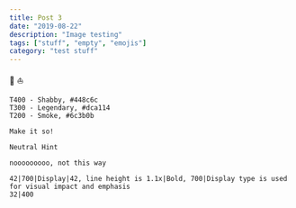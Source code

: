 ```yaml
---
title: Post 3
date: "2019-08-22"
description: "Image testing"
tags: ["stuff", "empty", "emojis"]
category: "test stuff"
---
```


:turtle:
:boat:

```color-palette
T400 - Shabby, #448c6c
T300 - Legendary, #dca114
T200 - Smoke, #6c3b0b
```

```hint|directive
Make it so!
```

```hint
Neutral Hint
```

```hint|warning
nooooooooo, not this way
```

```typography
42|700|Display|42, line height is 1.1x|Bold, 700|Display type is used for visual impact and emphasis
32|400
```
